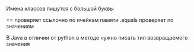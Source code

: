 Имена классов пишутся с большой буквы

==       проверяет ссылочно по ячейкам памяти
.equals  проверяет по значениям

В Java в отличии от python в методе нужно писать тип возвращаемого значения
